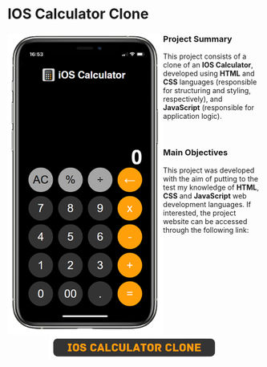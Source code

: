 # IOS Calculator Clone
<div>
    <a href='https://jassvirk4700.github.io/ios-calculator-clone/' target="_blank">
    <img src="/assests/iOS-calculator.png" alt=ios-calculator align=left height=600px></a>
    <h3>Project Summary</h3>
    <p>This project consists of a clone of an <strong>IOS Calculator</strong>, developed using <strong>HTML</strong> and <strong>CSS</strong> languages (responsible for structuring and styling, respectively), and <strong>JavaScript</strong> (responsible for application logic).</p><br>
    <h3>Main Objectives</h3>
    <p>This project was developed with the aim of putting to the test my knowledge of <strong>HTML</strong>, <strong>CSS</strong> and <strong>JavaScript</strong> web development languages. If interested, the project website can be accessed through the following link:</p><br>
    <div align="center">
        <a href='https://jassvirk4700.github.io/ios-calculator-clone/' target="_blank"><img src="/assests/ios-calculator-link.png" alt="ios-calculator-link" height=50px></a>
    </div>
</div>
